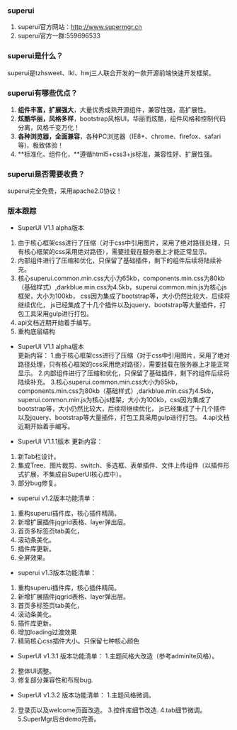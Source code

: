 ﻿### superui
1. superui官方网站：http://www.supermgr.cn
3. superui官方一群:559696533

### superui是什么？
superui是tzhsweet、lkl、hwj三人联合开发的一款开源前端快速开发框架。
### superui有哪些优点？
1. **组件丰富，扩展强大**，大量优秀成熟开源组件，兼容性强，高扩展性。
2. **炫酷华丽，风格多样**，bootstrap风格UI，华丽而炫酷，组件风格和控制代码分离，风格千变万化！ 
3. **各种浏览器，全面兼容**，各种PC浏览器（IE8+、chrome、firefox、safari等)，极致体验！
4. **标准化、组件化，**遵循html5+css3+js标准，兼容性好、扩展性强。

### superui是否需要收费？
superui完全免费，采用apache2.0协议！

### 版本跟踪
- SuperUI V1.1 alpha版本
1. 由于核心框架css进行了压缩（对于css中引用图片，采用了绝对路径处理，只有核心框架的css采用绝对路径），需要挂载在服务器上才能正常显示。
2. 内部组件进行了压缩和优化，只保留了基础插件，剩下的组件后续将陆续补充。
3. 核心superui.common.min.css大小为65kb，components.min.css为80kb（基础样式）,darkblue.min.css为4.5kb，superui.common.min.js为核心js框架，大小为100kb，
    css因为集成了bootstrap等，大小仍然比较大，后续将继续优化， js已经集成了十几个插件以及jquery、bootstrap等大量插件，打包工具采用gulp进行打包。
4. api文档近期开始着手编写。
5. 重构底层结构
- SuperUI V1.1 alpha版本  
更新内容：
 1.由于核心框架css进行了压缩（对于css中引用图片，采用了绝对路径处理，只有核心框架的css采用绝对路径），需要挂载在服务器上才能正常显示。
 2.内部组件进行了压缩和优化，只保留了基础插件，剩下的组件后续将陆续补充。
 3.核心superui.common.min.css大小为65kb，components.min.css为80kb（基础样式）,darkblue.min.css为4.5kb，superui.common.min.js为核心js框架，大小为100kb，css因为集成了bootstrap等，大小仍然比较大，后续将继续优化， js已经集成了十几个插件以及jquery、bootstrap等大量插件，打包工具采用gulp进行打包。
 4.api文档近期开始着手编写。

- SuperUI V1.1.1版本
更新内容：
 1. 新Tab栏设计。
 2. 集成Tree、图片裁剪、switch、多选框、表单插件、文件上传组件（以插件形式扩展，不集成自SuperUI核心库中）。
 3. 部分bug修复。 

- superui v1.2版本功能清单： 
 1. 重构superui插件库，核心插件精简。
 2. 新增扩展插件jqgrid表格、layer弹出层。
 3. 首页多标签页tab美化，
 4. 滚动条美化。
 5. 插件库更新。
 6. 全屏效果。

- superui v1.3版本功能清单：
 1. 重构superui插件库，核心插件精简。
 2. 新增扩展插件jqgrid表格、layer弹出层。
 3. 首页多标签页tab美化，
 4. 滚动条美化。
 5. 插件库更新。
 6. 增加loading过渡效果
 7. 精简核心css插件大小。只保留七种核心颜色




- SuperUI v1.3.1 版本功能清单：
1.主题风格大改造（参考adminlte风格）。
2. 整体UI调整。
3. 修复部分兼容性和布局bug.



- SuperUI v1.3.2 版本功能清单：
1.主题风格微调。
2. 登录页以及welcome页面改造。
3.控件库细节改造.
4.tab细节微调。
5.SuperMgr后台demo完善。